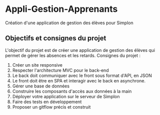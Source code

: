 # Appli-Gestion-Apprenants
Création d'une application de gestion des élèves pour Simplon

## Objectifs et consignes du projet

L'objectif du projet est de créer une application de gestion des élèves qui permet de gérer les absences et les retards. 
Consignes du projet :

1. Créer un site responsive
2. Respecter l'architecture MVC pour le back-end
3. Le back doit communiquer avec le front sous format d'API, en JSON
4. Le front doit être en SPA et interagir avec le back en asynchrone.
5. Gérer une base de données
6. Construire les composants d'accès aux données à la main
7. Déployer votre application sur le serveur de Simplon
8. Faire des tests en développement
9. Proposer un gitflow précis et construit
